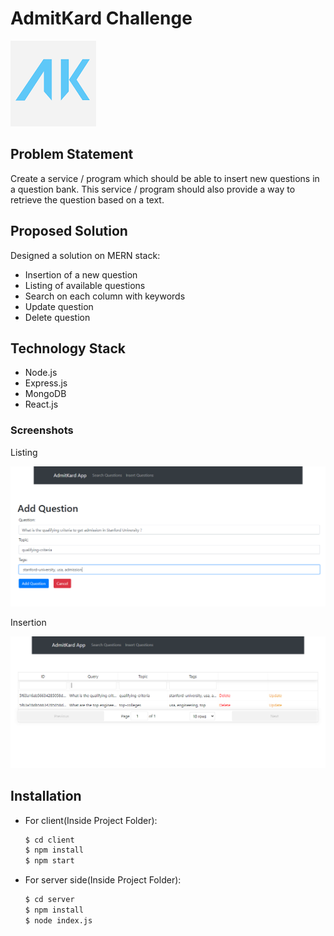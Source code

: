 # AdmitKard Challenge
[![N|Solid](https://github.com/Pragya007/Text-Search-MERN-Stack-/blob/master/client/src/components/logo.png)]()


## Problem Statement
Create a service / program which should be able to insert new questions in a question
bank. This service / program should also provide a way to retrieve the question based
on a text.

## Proposed Solution
Designed a solution on MERN stack:
* Insertion of a new question
* Listing of available questions
* Search on each column with keywords
* Update question
* Delete question

## Technology Stack
* Node.js
* Express.js
* MongoDB
* React.js

### Screenshots

Listing

<img src="https://github.com/Pragya007/Text-Search-MERN-Stack-/blob/master/Screenshots/first.PNG" >

Insertion

<img src="https://github.com/Pragya007/Text-Search-MERN-Stack-/blob/master/Screenshots/list.PNG">


## Installation

* For client(Inside Project Folder): 
    ```sh
    $ cd client
    $ npm install
    $ npm start
    ```
* For server side(Inside Project Folder): 
    ```sh
    $ cd server
    $ npm install
    $ node index.js
    ```
